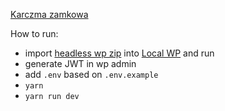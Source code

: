 [Karczma zamkowa](www.karczma-zamkowa.pl)

How to run:

- import [headless wp zip](https://drive.google.com/drive/folders/1yOBKDUtPe3QFR3zH-v0axt9QFpmZLG7O?usp=drive_link) into [Local WP](https://localwp.com/) and run
- generate JWT in wp admin
- add `.env` based on `.env.example`
- `yarn`
- `yarn run dev`
